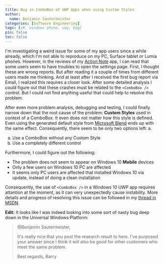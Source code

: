 ```yaml
---
title: Bug in ComboBox of UWP Apps when using Custom Styles
author:
  name: Benjamin Sautermeister
categories: [Software Engineering]
tags: [c#, windows phone, uwp, bug]
pin: false
toc: false
---
```


I'm investigating a weird issue for some of my app users since a while already, which I'm not able to reproduce on my PC,
Surface tablet or Lumia phones. However, in the reviews of my [Action Note](https://www.microsoft.com/store/apps/9NBLGGH6C03H)
app, I can read that some users seem to have troubles to open the settings page. First, I thought these are wrong reports.
But after reading it a couple of times from different users made me thinking. And at least after I received the first bug
report via Email, I realized this requires a closer look. After some detailed analysis I could figure out that these crashes
must be related to the `<ComboBox />` control. But I could not find anything useful that could help to resolve this problem.

After even more problem analysis, debugging and testing, I could finally narrow down that the root cause of the problem:
**Custom Styles** used in context of a ComboBox. It even does not matter how this style is defined. Even using the generated
default style from [Microsoft Blend](https://en.wikipedia.org/wiki/Microsoft_Blend) ends up with the same effect. Consequently,
there seem to be only two options left:
a.

<ol type="a">
  <li>Use a ComboBox without any Custom Style</li>
  <li>Use a completely different control</li>
</ol>

Furthermore, I could figure out the following:
- The problem does not seem to appear on Windows 10 **Mobile** devices
- Only a few users on Windows 10 PC are affected
- It seems only PC users are affected that installed Windows 10 via update, instead of doing a clean installation

Consequently, the use of `<ComboBox />` in a Windows 10 UWP app requires attantion at the moment, as it can very unexpectedly
cause instability. More details and progress of resolving this issue can be followed in my
[thread in MSDN](https://social.msdn.microsoft.com/Forums/de-DE/ca755a6e-e3ee-4e65-a018-960b08a10fda/uwp-application-error-in-windowsuixamldll-comboboxselecteditem-?forum=wpdevelop).

**Edit:**
It looks like I was indeed looking into some sort of nasty bug deep down in the Universal Windows Platform:

> @Benjamin Sautermeister,
>
> It's really nice that you post the research result to here. I've purposed your answer since I think it will also be good for other customers who meet the same problem.
> 
> Best regards,
> Barry